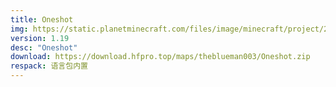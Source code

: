 ```yaml
---
title: Oneshot
img: https://static.planetminecraft.com/files/image/minecraft/project/2022/857/15855927-quakecraft-thumbnail_xl.webp
version: 1.19
desc: "Oneshot"
download: https://download.hfpro.top/maps/theblueman003/Oneshot.zip
respack: 语言包内置
---
```

